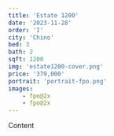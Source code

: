 ```yaml
---
title: 'Estate 1200'
date: '2023-11-28'
order: 'I'
city: 'Chino'
bed: 3
bath: 2
sqft: 1200
img: 'estate1200-cover.png'
price: '379,000'
portrait: 'portrait-fpo.png'
images:
    - fpo@2x
    - fpo@2x
---
```


Content
